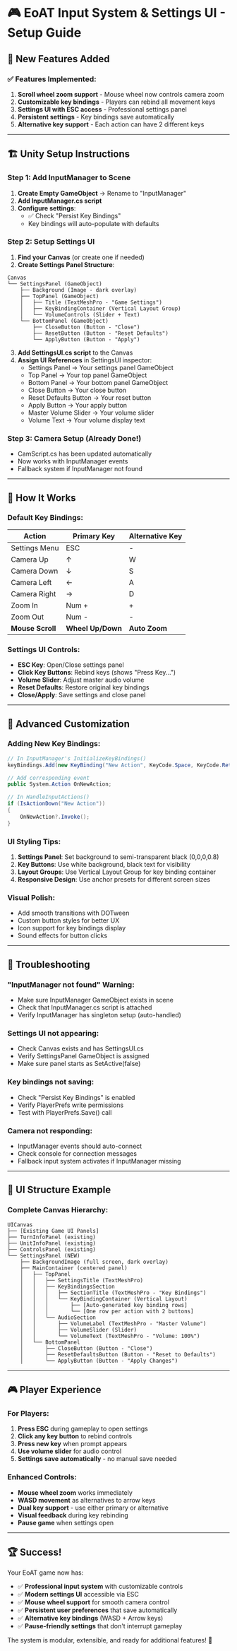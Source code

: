 # 🎮 EoAT Input System & Settings UI - Setup Guide

## 🚀 New Features Added

### ✅ **Features Implemented:**
1. **Scroll wheel zoom support** - Mouse wheel now controls camera zoom
2. **Customizable key bindings** - Players can rebind all movement keys
3. **Settings UI with ESC access** - Professional settings panel
4. **Persistent settings** - Key bindings save automatically
5. **Alternative key support** - Each action can have 2 different keys

---

## 🏗️ Unity Setup Instructions

### **Step 1: Add InputManager to Scene**
1. **Create Empty GameObject** → Rename to "InputManager"
2. **Add InputManager.cs script**
3. **Configure settings**:
   - ✅ Check "Persist Key Bindings" 
   - Key bindings will auto-populate with defaults

### **Step 2: Setup Settings UI**
1. **Find your Canvas** (or create one if needed)
2. **Create Settings Panel Structure**:

```
Canvas
└── SettingsPanel (GameObject)
    ├── Background (Image - dark overlay)
    ├── TopPanel (GameObject)
    │   ├── Title (TextMeshPro - "Game Settings")
    │   ├── KeyBindingContainer (Vertical Layout Group)
    │   └── VolumeControls (Slider + Text)
    └── BottomPanel (GameObject)
        ├── CloseButton (Button - "Close")
        ├── ResetButton (Button - "Reset Defaults")
        └── ApplyButton (Button - "Apply")
```

3. **Add SettingsUI.cs script** to the Canvas
4. **Assign UI References** in SettingsUI inspector:
   - Settings Panel → Your settings panel GameObject
   - Top Panel → Your top panel GameObject  
   - Bottom Panel → Your bottom panel GameObject
   - Close Button → Your close button
   - Reset Defaults Button → Your reset button
   - Apply Button → Your apply button
   - Master Volume Slider → Your volume slider
   - Volume Text → Your volume display text

### **Step 3: Camera Setup (Already Done!)**
- CamScript.cs has been updated automatically
- Now works with InputManager events
- Fallback system if InputManager not found

---

## 🎯 How It Works

### **Default Key Bindings:**
| Action | Primary Key | Alternative Key |
|--------|------------|-----------------|
| Settings Menu | ESC | - |
| Camera Up | ↑ | W |
| Camera Down | ↓ | S |
| Camera Left | ← | A |
| Camera Right | → | D |
| Zoom In | Num + | + |
| Zoom Out | Num - | - |
| **Mouse Scroll** | **Wheel Up/Down** | **Auto Zoom** |

### **Settings UI Controls:**
- **ESC Key**: Open/Close settings panel
- **Click Key Buttons**: Rebind keys (shows "Press Key...")
- **Volume Slider**: Adjust master audio volume
- **Reset Defaults**: Restore original key bindings
- **Close/Apply**: Save settings and close panel

---

## 🔧 Advanced Customization

### **Adding New Key Bindings:**
```csharp
// In InputManager's InitializeKeyBindings()
keyBindings.Add(new KeyBinding("New Action", KeyCode.Space, KeyCode.Return));

// Add corresponding event
public System.Action OnNewAction;

// In HandleInputActions()
if (IsActionDown("New Action"))
{
    OnNewAction?.Invoke();
}
```

### **UI Styling Tips:**
1. **Settings Panel**: Set background to semi-transparent black (0,0,0,0.8)
2. **Key Buttons**: Use white background, black text for visibility
3. **Layout Groups**: Use Vertical Layout Group for key binding container
4. **Responsive Design**: Use anchor presets for different screen sizes

### **Visual Polish:**
- Add smooth transitions with DOTween
- Custom button styles for better UX
- Icon support for key bindings display
- Sound effects for button clicks

---

## 🐛 Troubleshooting

### **"InputManager not found" Warning:**
- Make sure InputManager GameObject exists in scene
- Check that InputManager.cs script is attached
- Verify InputManager has singleton setup (auto-handled)

### **Settings UI not appearing:**
- Check Canvas exists and has SettingsUI.cs
- Verify SettingsPanel GameObject is assigned
- Make sure panel starts as SetActive(false)

### **Key bindings not saving:**
- Check "Persist Key Bindings" is enabled
- Verify PlayerPrefs write permissions
- Test with PlayerPrefs.Save() call

### **Camera not responding:**
- InputManager events should auto-connect
- Check console for connection messages
- Fallback input system activates if InputManager missing

---

## 🎨 UI Structure Example

### **Complete Canvas Hierarchy:**
```
UICanvas
├── [Existing Game UI Panels]
├── TurnInfoPanel (existing)
├── UnitInfoPanel (existing)
├── ControlsPanel (existing)
└── SettingsPanel (NEW)
    ├── BackgroundImage (full screen, dark overlay)
    ├── MainContainer (centered panel)
    │   ├── TopPanel
    │   │   ├── SettingsTitle (TextMeshPro)
    │   │   ├── KeyBindingsSection
    │   │   │   ├── SectionTitle (TextMeshPro - "Key Bindings")
    │   │   │   └── KeyBindingContainer (Vertical Layout)
    │   │   │       ├── [Auto-generated key binding rows]
    │   │   │       └── [One row per action with 2 buttons]
    │   │   └── AudioSection
    │   │       ├── VolumeLabel (TextMeshPro - "Master Volume")
    │   │       ├── VolumeSlider (Slider)
    │   │       └── VolumeText (TextMeshPro - "Volume: 100%")
    │   └── BottomPanel
    │       ├── CloseButton (Button - "Close")
    │       ├── ResetDefaultsButton (Button - "Reset to Defaults")  
    │       └── ApplyButton (Button - "Apply Changes")
```

---

## 🎮 Player Experience

### **For Players:**
1. **Press ESC** during gameplay to open settings
2. **Click any key button** to rebind controls
3. **Press new key** when prompt appears
4. **Use volume slider** for audio control
5. **Settings save automatically** - no manual save needed

### **Enhanced Controls:**
- **Mouse wheel zoom** works immediately
- **WASD movement** as alternatives to arrow keys
- **Dual key support** - use either primary or alternative
- **Visual feedback** during key rebinding
- **Pause game** when settings open

---

## 🏆 Success! 

Your EoAT game now has:
- ✅ **Professional input system** with customizable controls
- ✅ **Modern settings UI** accessible via ESC
- ✅ **Mouse wheel support** for smooth camera control  
- ✅ **Persistent user preferences** that save automatically
- ✅ **Alternative key bindings** (WASD + Arrow keys)
- ✅ **Pause-friendly settings** that don't interrupt gameplay

The system is modular, extensible, and ready for additional features! 🎯


